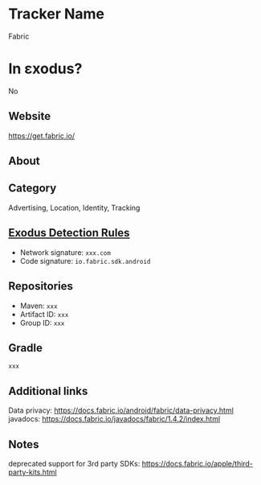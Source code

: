 # Tracker Name
Fabric

# In εxodus?
No

## Website
https://get.fabric.io/

## About



## Category
Advertising, Location, Identity, Tracking

## [Exodus Detection Rules](https://exodus-privacy.eu.org)
*   Network signature: `xxx.com`
*   Code signature: `io.fabric.sdk.android`

## Repositories
*   Maven: `xxx`
*   Artifact ID: `xxx`
*   Group ID: `xxx`

## Gradle
`xxx`

## Additional links
Data privacy: https://docs.fabric.io/android/fabric/data-privacy.html
javadocs: https://docs.fabric.io/javadocs/fabric/1.4.2/index.html

## Notes
deprecated support for 3rd party SDKs: https://docs.fabric.io/apple/third-party-kits.html